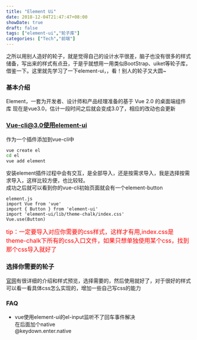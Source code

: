 ```yaml
---
title: "Element Ui"
date: 2018-12-04T21:47:47+08:00
showDate: true
draft: false
tags: ["element-ui","轮子库"]
categories: ["Tech","前端"]
---
```


之所以用别人造好的轮子，就是觉得自己的设计水平很差，脑子也没有很多的样式储备，写出来的样式有点丑，于是乎就想用一用类似BootStrap、uiket等轮子库，借鉴一下。这里就先学习了一下element-ui，，看！别人的轮子又大圆~
### 基本介绍
Element，一套为开发者、设计师和产品经理准备的基于 Vue 2.0 的桌面端组件库
现在是vue3.0，估计一段时间之后就会变成3.0了，相应的改动也会更新

### Vue-cli@3.0使用element-ui
作为一个插件添加到vue-cli中
```bash
vue create el
cd el
vue add element
```
安装element插件过程中会有交互，是全部导入，还是按需求导入，我是选择按需求导入，这样比较方便，也比较轻。
<br>成功之后就可以看到你的vue-cli初始页面就会有一个element-button


```vue
element.js
import Vue from 'vue'
import { Button } from 'element-ui'
import 'element-ui/lib/theme-chalk/index.css'
Vue.use(Button)
```
<div style="color:red;font-size:16px">tip：一定要导入对应你需要的css样式，这样才有用,index.css是theme-chalk下所有的css入口文件，如果只想单独使用某个css，找到那个css导入就好了</div>

### 选择你需要的轮子
[官网](http://element.eleme.io/#/zh-CN/component/installation)有很详细的介绍和样式预览，选择需要的，然后使用就好了，对于很好的样式可以看一看具体css怎么实现的，增加一些自己写css的能力

### FAQ
* vue使用element-ui的el-input监听不了回车事件解决
<br>在后面加个native
<br>@keydown.enter.native

